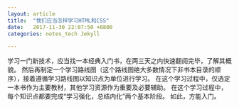 ```yaml
---
layout: article
title:  "我们应当怎样学习HTML和CSS"
date:   2017-11-30 22:07:50 +0800
categories: notes_tech Jekyll

---
```

学习一门新技术，应当找一本经典入门书，在两三天之内快速翻阅完毕，了解其概貌。
然后再制定一个学习路线图（这个路线图绝大多数情况下非书本目录的顺序），接着遵循学习路线图以知识点为单位进行学习。
在这个学习过程中，仅选定一本书作为主要教材，其他学习资源作为重要及必要辅助。
在这个学习过程中，每个知识点都要完成“学习强化，总结内化”两个基本阶段。
如此，方能入门。



[rubyinstaller]: https://rubyinstaller.org/downloads/
[Rei_Ruby-China]:   https://ruby-china.org/topics/26191
[no_ruby_on_windows]: https://ruby-china.org/topics/1020
